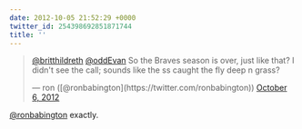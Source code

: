 ```yaml
---
date: 2012-10-05 21:52:29 +0000
twitter_id: 254398692851871744
title: ''
---
```


<blockquote class="twitter-tweet"><p lang="en" dir="ltr"><a href="https://twitter.com/britthildreth?ref_src=twsrc%5Etfw">@britthildreth</a> <a href="https://twitter.com/oddEvan?ref_src=twsrc%5Etfw">@oddEvan</a> So the Braves season is over, just like that? I didn&#39;t see the call; sounds like the ss caught the fly deep n grass?</p>&mdash; ron ([@ronbabington](https://twitter.com/ronbabington)) <a href="https://twitter.com/ronbabington/status/254398493735669760?ref_src=twsrc%5Etfw">October 6, 2012</a></blockquote>
<script async src="https://platform.twitter.com/widgets.js" charset="utf-8"></script>

[@ronbabington](https://twitter.com/ronbabington) exactly.
